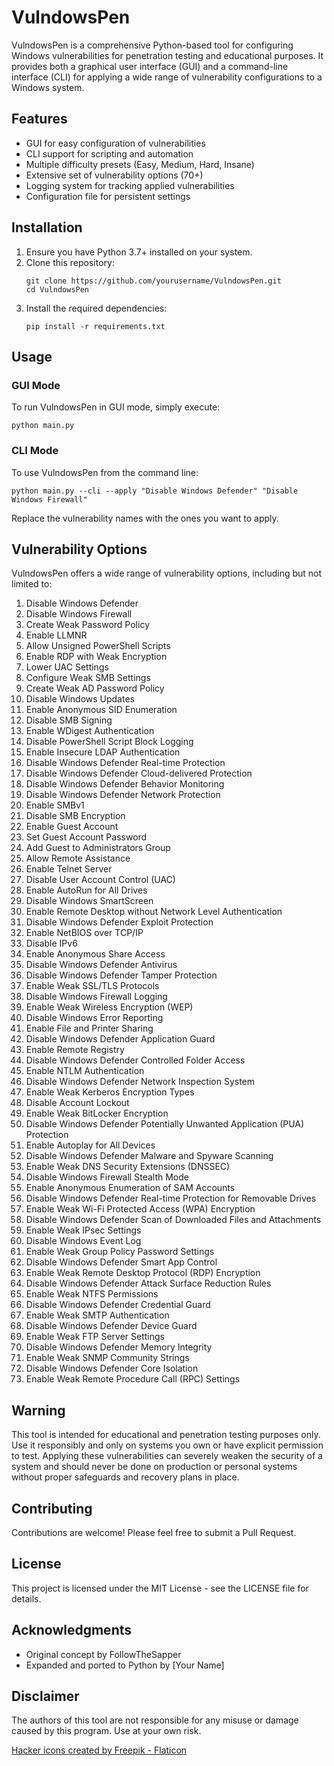 # VulndowsPen

VulndowsPen is a comprehensive Python-based tool for configuring Windows vulnerabilities for penetration testing and educational purposes. It provides both a graphical user interface (GUI) and a command-line interface (CLI) for applying a wide range of vulnerability configurations to a Windows system.

## Features

- GUI for easy configuration of vulnerabilities
- CLI support for scripting and automation
- Multiple difficulty presets (Easy, Medium, Hard, Insane)
- Extensive set of vulnerability options (70+)
- Logging system for tracking applied vulnerabilities
- Configuration file for persistent settings

## Installation

1. Ensure you have Python 3.7+ installed on your system.
2. Clone this repository:
   ```
   git clone https://github.com/yourusername/VulndowsPen.git
   cd VulndowsPen
   ```
3. Install the required dependencies:
   ```
   pip install -r requirements.txt
   ```

## Usage

### GUI Mode

To run VulndowsPen in GUI mode, simply execute:

```
python main.py
```

### CLI Mode

To use VulndowsPen from the command line:

```
python main.py --cli --apply "Disable Windows Defender" "Disable Windows Firewall"
```

Replace the vulnerability names with the ones you want to apply.

## Vulnerability Options

VulndowsPen offers a wide range of vulnerability options, including but not limited to:

1. Disable Windows Defender
2. Disable Windows Firewall
3. Create Weak Password Policy
4. Enable LLMNR
5. Allow Unsigned PowerShell Scripts
6. Enable RDP with Weak Encryption
7. Lower UAC Settings
8. Configure Weak SMB Settings
9. Create Weak AD Password Policy
10. Disable Windows Updates
11. Enable Anonymous SID Enumeration
12. Disable SMB Signing
13. Enable WDigest Authentication
14. Disable PowerShell Script Block Logging
15. Enable Insecure LDAP Authentication
16. Disable Windows Defender Real-time Protection
17. Disable Windows Defender Cloud-delivered Protection
18. Disable Windows Defender Behavior Monitoring
19. Disable Windows Defender Network Protection
20. Enable SMBv1
21. Disable SMB Encryption
22. Enable Guest Account
23. Set Guest Account Password
24. Add Guest to Administrators Group
25. Allow Remote Assistance
26. Enable Telnet Server
27. Disable User Account Control (UAC)
28. Enable AutoRun for All Drives
29. Disable Windows SmartScreen
30. Enable Remote Desktop without Network Level Authentication
31. Disable Windows Defender Exploit Protection
32. Enable NetBIOS over TCP/IP
33. Disable IPv6
34. Enable Anonymous Share Access
35. Disable Windows Defender Antivirus
36. Disable Windows Defender Tamper Protection
37. Enable Weak SSL/TLS Protocols
38. Disable Windows Firewall Logging
39. Enable Weak Wireless Encryption (WEP)
40. Disable Windows Error Reporting
41. Enable File and Printer Sharing
42. Disable Windows Defender Application Guard
43. Enable Remote Registry
44. Disable Windows Defender Controlled Folder Access
45. Enable NTLM Authentication
46. Disable Windows Defender Network Inspection System
47. Enable Weak Kerberos Encryption Types
48. Disable Account Lockout
49. Enable Weak BitLocker Encryption
50. Disable Windows Defender Potentially Unwanted Application (PUA) Protection
51. Enable Autoplay for All Devices
52. Disable Windows Defender Malware and Spyware Scanning
53. Enable Weak DNS Security Extensions (DNSSEC)
54. Disable Windows Firewall Stealth Mode
55. Enable Anonymous Enumeration of SAM Accounts
56. Disable Windows Defender Real-time Protection for Removable Drives
57. Enable Weak Wi-Fi Protected Access (WPA) Encryption
58. Disable Windows Defender Scan of Downloaded Files and Attachments
59. Enable Weak IPsec Settings
60. Disable Windows Event Log
61. Enable Weak Group Policy Password Settings
62. Disable Windows Defender Smart App Control
63. Enable Weak Remote Desktop Protocol (RDP) Encryption
64. Disable Windows Defender Attack Surface Reduction Rules
65. Enable Weak NTFS Permissions
66. Disable Windows Defender Credential Guard
67. Enable Weak SMTP Authentication
68. Disable Windows Defender Device Guard
69. Enable Weak FTP Server Settings
70. Disable Windows Defender Memory Integrity
71. Enable Weak SNMP Community Strings
72. Disable Windows Defender Core Isolation
73. Enable Weak Remote Procedure Call (RPC) Settings

## Warning

This tool is intended for educational and penetration testing purposes only. Use it responsibly and only on systems you own or have explicit permission to test. Applying these vulnerabilities can severely weaken the security of a system and should never be done on production or personal systems without proper safeguards and recovery plans in place.

## Contributing

Contributions are welcome! Please feel free to submit a Pull Request.

## License

This project is licensed under the MIT License - see the LICENSE file for details.

## Acknowledgments

- Original concept by FollowTheSapper
- Expanded and ported to Python by [Your Name]

## Disclaimer

The authors of this tool are not responsible for any misuse or damage caused by this program. Use at your own risk.

<a href="https://www.flaticon.com/free-icons/hacker" title="hacker icons">Hacker icons created by Freepik - Flaticon</a>
